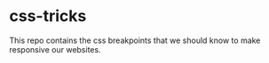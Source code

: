 # css-tricks
This repo contains the css breakpoints that we should know to make responsive our websites.
